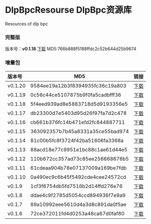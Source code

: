 # DlpBpcResourse DlpBpc资源库
Resources of dlp bpc 

### 完整版
版本号：**v0.1.18**  [下载](./src/pack/releaseV0.1.18.rar)   MD5:766b888f5188ffdc2c52b644d25b9674

### 增量包    

|版本号    |MD5                               |链接                                       |
|:---      | ---                              | ---                                       |
|v0.1.20   |9584ee19a12b3f8394935fc36c19a803  |[下载](./src/v0.1.20/release.zip)          |
|v0.1.19   |0c56c44ce5107875b9f0fa5cadbfff36  |[下载](./src/v0.1.19/release.zip)          |
|v0.1.18   |5f4eed939ad8e5883718d5d9193356e5  |[下载](./src/v0.1.18/release.zip)          |
|v0.1.17   |db23300d7e5403d95d26f97fa7d2c478  |[下载](./src/v0.1.17/release.zip)          |
|v0.1.16   |cb661b376fc14b471efd2fc844887711  |[下载](./src/v0.1.16/release.zip)          |
|v0.1.15   |363092357b7b45a8331a35ce55bad974  |[下载](./src/v0.1.15/release.zip)          |
|v0.1.14   |81c00b5fc8f3724f42ba51606fa3368a  |[下载](./src/v0.1.14/release.zip)          |
|v0.1.13   |88acd18e77c9951e1bc88c1ae61d44e5  |[下载](./src/v0.1.13/release.zip)          |
|v0.1.12   |110b672cc357ad73c85ee256668676b5  |[下载](./src/v0.1.12/release.zip)          |
|v0.1.11   |61cdeaa904b78e07137009a169be7fdb  |[下载](./src/v0.1.11/release.zip)          |
|v0.1.10   |0a490ec9c6b45f5492cde4cee24572cd  |[下载](./src/v0.1.10/release.zip)          |
|v0.1.9    |1cf3f6754db5fd7516b2d14ffd276e76  |[下载](./src/v0.1.9/release.zip)           |
|v0.1.8    |ddae4c9f2785d5054ccd894936f7e9a9  |[下载](./src/v0.1.8/release.zip)           |
|v0.1.7    |89a10992eee5610d4a3d8c891da0f5ae  |[下载](./src/v0.1.7/release.zip)           |
|v0.1.6    |72ce372011fd4d0253a48ca67d0faf80  |[下载](./src/v0.1.6/release.zip)           |
